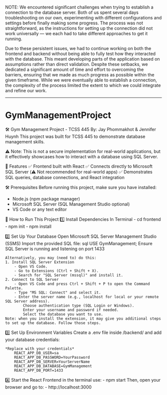 NOTE: We encountered significant challenges when trying to establish a connection to the database server. Both of us spent several days troubleshooting on our own, 
experimenting with different configurations and settings before finally making some progress. The process was not straightforward, as the instructions for setting 
up the connection did not work universally — we each had to take different approaches to get it running.

Due to these persistent issues, we had to continue working on both the frontend and backend without being able to fully test how they interacted with the database. 
This meant developing parts of the application based on assumptions rather than direct validation. Despite these setbacks, we dedicated a significant amount of time 
and effort to overcoming the barriers, ensuring that we made as much progress as possible within the given timeframe. While we were eventually able to establish a 
connection, the complexity of the process limited the extent to which we could integrate and refine our work.

-------------------------------------------------------------------------------------------------------------------------------------------------------------------------
# GymManagementProject
🛠 Gym Management Project - TCSS 445
By: Jay Phommakhot & Jennifer Huynh
This project was built for TCSS 445 to demonstrate database management skills.


⚠️ Note: This is not a secure implementation for real-world applications, but it effectively showcases how to interact with a database using SQL Server.


📌 Features
✅ Frontend built with React
✅ Connects directly to Microsoft SQL Server (⚠️ Not recommended for real-world apps)
✅ Demonstrates SQL queries, database connections, and React integration


🛠 Prerequisites
Before running this project, make sure you have installed:
- Node.js (npm package manager)
- Microsoft SQL Server (SQL Management Studio optional)
- VS Code or any text editor


🚀 How to Run This Project
1️⃣ Install Dependencies In Terminal
    - cd frontend
    - npm init
    - npm install

2️⃣ Set Up Your Database
    Open Microsoft SQL Server Management Studio (SSMS)
    Import the provided SQL file:
    sql
        USE GymManagement;
    Ensure SQL Server is running and listening on port 1433

    Alternatively, you may (need to) do this:
    1. Install SQL Server Extension
        - Open VS Code.
        - Go to Extensions (Ctrl + Shift + X).
        - Search for "SQL Server (mssql)" and install it.
    2. Connect to SQL Server
        - Open VS Code and press Ctrl + Shift + P to open the Command Palette.
        - Type "MS SQL: Connect" and select it.
        - Enter the server name (e.g., localhost for local or your remote SQL Server address).
            Choose authentication type (SQL Login or Windows).
            Enter your username and password if needed.
            Select the database you want to use.
    Note: when you install the extension, it may give you additional steps to set up the database. Follow those steps.
   
3️⃣ Set Up Environment Variables
    Create a .env file inside /backend/ and add your database credentials:
    
    *Replace with your credentials*
        REACT_APP_DB_USER=sa
        REACT_APP_DB_PASSWORD=YourPassword
        REACT_APP_DB_SERVER=YourServerName
        REACT_APP_DB_DATABASE=GymManagement
        REACT_APP_DB_PORT=1433

4️⃣ Start the React Frontend
    in the terminal use:
        - npm start
    Then, open your browser and go to:
        - http://localhost:3000
